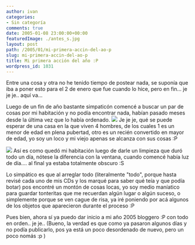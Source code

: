 ```yaml
---
author: ivan
categories:
- Sin categoría
comments: true
date: 2005-01-08 23:00:00+00:00
featuredImage: ./antes_s.jpg
layout: post
path: /2005/01/mi-primera-accin-del-ao-p
slug: mi-primera-accin-del-ao-p
title: Mi primera acción del año :P
wordpress_id: 1031
---
```


Entre una cosa y otra no he tenido tiempo de postear nada, se suponía que iba a poner esto para el 2 de enero que fue cuando lo hice, pero en fin... je je je.. aquí va...

Luego de un fin de año bastante simpaticón comencé a buscar un par de cosas por mi habitación y no podía encontrar nada, habían pasado meses desde la última vez que lo había ordenado.
[![](http://photos1.blogger.com/img/39/1190/320/antes_s.jpg)](http://photos1.blogger.com/img/39/1190/640/antes_s.jpg)
Je je je, qué se puede esperar de una casa en la que viven 4 hombres, de los cuales 1 es un menor de edad en plena pubertad, otro es un recién convertido en mayor de edad, yo soy un loco y mi viejo apenas se alcanza con sus cosas :P

[![](http://photos1.blogger.com/img/39/1190/320/despues_s.jpg)](http://photos1.blogger.com/img/39/1190/640/despues_s.jpg)
Así es como quedó mi habitación luego de darle un limpieza que duró todo un día, nótese la diferencia con la ventana, cuando comencé había luz de día.... al final ya estaba totalmente obscuro :S

Lo simpático es que al arreglar todo (literalmente "todo", porque hasta revisé cada uno de mis CDs y los marqué para saber qué teía y que podía botar) pos encontré un montón de cosas locas, yo soy medio maníatico para guardar tonteritas que me recuerdan algún lugar o algún suceso, o simplemente porque se ven cague de risa, ya iré poniendo por acá algunos de los objetos que aparecieron durante el proceso :P

Pues bien, ahora sí ya puedo dar inicio a mi año 2005 bloggero :P con todo en orden.. je je.. (Bueno, la verdad es que como ya pasaron algunos días y no podía publicarlo, pos ya está un poco desordenado de nuevo, pero un poco nomás :p )